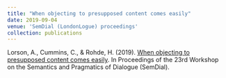 ```yaml
---
title: "When objecting to presupposed content comes easily"
date: 2019-09-04
venue: 'SemDial (LondonLogue) proceedings'
collection: publications
---
```


Lorson, A., Cummins, C., & Rohde, H. (2019). [When objecting to presupposed content comes easily](http://alex-lorson.github.io/files/SemDial.pdf). In Proceedings of the 23rd Workshop on the Semantics and Pragmatics of Dialogue (SemDial).
